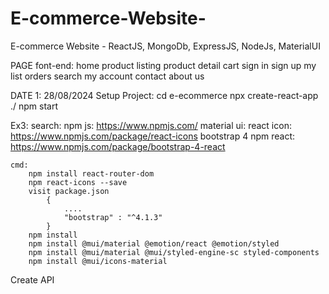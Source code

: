 # E-commerce-Website-
E-commerce Website - ReactJS, MongoDb, ExpressJS, NodeJs, MaterialUI


PAGE
    font-end:
        home
        product listing
        product detail
        cart
        sign in
        sign up
        my list
        orders
        search
        my account
        contact
        about us



DATE 1: 28/08/2024
Setup Project:  cd e-ecommerce
    npx create-react-app ./
    npm start

Ex3:
    search:
        npm js: https://www.npmjs.com/
        material ui: 
        react icon: https://www.npmjs.com/package/react-icons
        bootstrap 4 npm react: https://www.npmjs.com/package/bootstrap-4-react

    cmd:
        npm install react-router-dom
        npm react-icons --save
        visit package.json
            {
                ....
                "bootstrap" : "^4.1.3"
            }
        npm install
        npm install @mui/material @emotion/react @emotion/styled
        npm install @mui/material @mui/styled-engine-sc styled-components
        npm install @mui/icons-material

Create API


